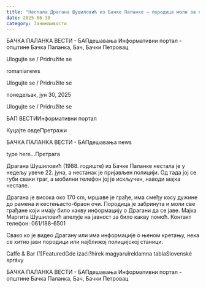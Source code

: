 ```yaml
---
title: "Нестала Драгана Шушиловић из Бачке Паланке – породица моли за помоћ"
date: 2025-06-30
category: Занимљивости
---
```


БАЧКА ПАЛАНКА ВЕСТИ - БАПдешавања Информативни портал - општине Бачка Паланка, Бач, Бачки Петровац

Ulogujte se / Pridružite se

romanianews

Ulogujte se / Pridružite se

понедељак, јун 30, 2025

Ulogujte se / Pridružite se

БАП ВЕСТИИнформативни портал

Куцајте овдеПретражи

БАЧКА ПАЛАНКА ВЕСТИ - БАПдешавања news

type here...Претрага

Драгана Шушиловић (1988. годиште) из Бачке Паланке нестала је у недељу увече 22. јуна, а нестанак је пријављен полицији. Од тада јој се губи сваки траг, а мобилни телефон јој је искључен, наводи мајка нестале.

Драгана је висока око 170 cm, мршаве је грађе, има смеђу косу дужине до рамена и кестењасто-браон очи.
Породица је забринута и моли све грађане који имају било какву информацију о Драгани да се јаве. Мајка Маргита Шушиловић апелује на јавност за било какву помоћ.
Контакт телефон: 061/188-6501


Свако ко је видео Драгану или има информације о њеном кретању, нека се хитно јави породици или најближој полицијској станици.

Caffe & Bar (1)FeaturedGde izaći?hírek magyarulreklamna tablaSlovenské správy

БАЧКА ПАЛАНКА ВЕСТИ - БАПдешавања Информативни портал - општине Бачка Паланка, Бач, Бачки Петровац
